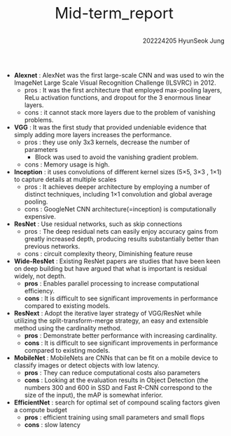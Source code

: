 
<center><span style="font-size:250%">Mid-term_report</span></center>

<br>
<br>

<div style="text-align:right">202224205 HyunSeok Jung</div>

<br><br>

- **Alexnet** : AlexNet was the first large-scale CNN and was used to win the ImageNet Large Scale Visual Recognition Challenge (ILSVRC) in 2012.
  - pros : It was the first architecture that employed max-pooling layers, ReLu activation functions, and dropout for the 3 enormous linear layers.
  - cons : it cannot stack more layers due to the problem of vanishing problems.
- **VGG** : It was the first study that provided undeniable evidence that simply adding more layers increases the performance.
  - pros : they use only 3x3 kernels, decrease the number of parameters
    - Block was used to avoid the vanishing gradient problem.
  - cons : Memory usage is high.
- **Inception** : it uses convolutions of different kernel sizes (5×5, 3×3 , 1×1) to capture details at multiple scales
  - pros :  It achieves deeper architecture by employing a number of distinct techniques, including 1×1 convolution and global average pooling.
  - cons : GoogleNet CNN architecture(=inception) is computationally expensive.
- **ResNet** : Use residual networks, such as skip connections
  - pros : The deep residual nets can easily enjoy accuracy gains from greatly increased depth, producing results substantially better than previous networks.
  - cons : circuit complexity theory, Diminishing feature reuse
- **Wide-ResNet** : Existing ResNet papers are studies that have been keen on deep building but have argued that what is important is residual widely, not depth.
  - **pros** : Enables parallel processing to increase computational efficiency.
  - **cons** : It is difficult to see significant improvements in performance compared to existing models.
- **ResNext** : Adopt the iterative layer strategy of VGG/ResNet while utilizing the split-transform-merge strategy, an easy and extensible method using the cardinality method.
  - **pros** : Demonstrate better performance with increasing cardinality.
  - **cons** : It is difficult to see significant improvements in performance compared to existing models.
- **MobileNet** : MobileNets are CNNs that can be fit on a mobile device to classify images or detect objects with low latency. 
  - **pros** : They can reduce computational costs also parameters
  - **cons** : Looking at the evaluation results in Object Detection (the numbers 300 and 600 in SSD and Fast R-CNN correspond to the size of the input), the mAP is somewhat inferior.
- **EfficientNet** : search for optimal set of compound scaling factors given a compute budget
  - **pros** : efficient training using small parameters and small flops
  - **cons** : slow latency